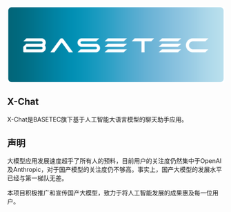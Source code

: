 ![BASETEC 徽标](/images/basetec_cir.png)
## X-Chat

X-Chat是BASETEC旗下基于人工智能大语言模型的聊天助手应用。

## 声明

大模型应用发展速度超乎了所有人的预料，目前用户的关注度仍然集中于OpenAI及Anthropic，对于国产模型的关注度仍不够高。事实上，国产大模型的发展水平已经与第一梯队无差。

本项目积极推广和宣传国产大模型，致力于将人工智能发展的成果惠及每一位用户。